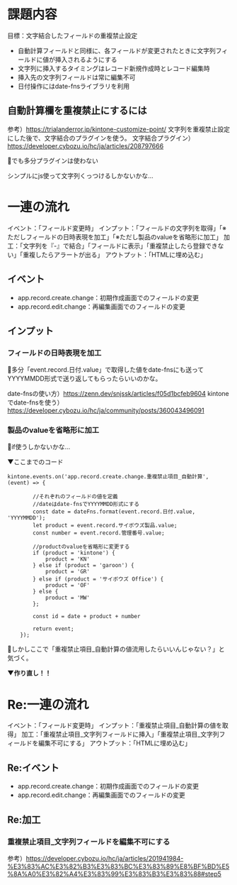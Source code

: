 # 課題内容
目標：⽂字結合したフィールドの重複禁⽌設定
- ⾃動計算フィールドと同様に、各フィールドが変更されたときに⽂字列フィールドに値が挿⼊されるようにする
- ⽂字列に挿⼊するタイミングはレコード新規作成時とレコード編集時
- 挿⼊先の⽂字列フィールドは常に編集不可
- ⽇付操作にはdate-fnsライブラリを利⽤

## 自動計算欄を重複禁止にするには
参考）https://trialanderror.jp/kintone-customize-point/
文字列を重複禁止設定にした後で、文字結合のプラグインを使う。
文字結合プラグイン）https://developer.cybozu.io/hc/ja/articles/208797666

💬でも多分プラグインは使わない

シンプルにjs使って文字列くっつけるしかないかな…

# 一連の流れ
イベント：「フィールド変更時」
インプット：「フィールドの文字列を取得」「※ただしフィールドの日時表現を加工」「※ただし製品のvalueを省略形に加工」
加工：「文字列を『-』で結合」「フィールドに表示」「重複禁止したら登録できない」「重複したらアラートが出る」
アウトプット：「HTMLに埋め込む」

## イベント
- app.record.create.change：初期作成画面でのフィールドの変更
- app.record.edit.change：再編集画面でのフィールドの変更

## インプット
### フィールドの日時表現を加工
💬多分「event.record.日付.value」で取得した値をdate-fnsにも送ってYYYYMMDD形式で送り返してもらったらいいのかな。

date-fnsの使い方）https://zenn.dev/snjssk/articles/f05d1bcfeb9604
kintoneでdate-fnsを使う）https://developer.cybozu.io/hc/ja/community/posts/360043496091

### 製品のvalueを省略形に加工
💬if使うしかないかな…

▼ここまでのコード
```
kintone.events.on('app.record.create.change.重複禁止項目_自動計算', (event) => {

        //それぞれのフィールドの値を定義
        //dateはdate-fnsでYYYYMMDD形式にする
        const date = dateFns.format(event.record.日付.value, 'YYYYMMDD');
        let product = event.record.サイボウズ製品.value;
        const number = event.record.管理番号.value;

        //productのvalueを省略形に変更する
        if (product = 'kintone') {
            product = 'KN'
        } else if (product = 'garoon') {
            product = 'GR'
        } else if (product = 'サイボウズ Office') {
            product = 'OF'
        } else {
            product = 'MW'
        };

        const id = date + product + number

        return event;
    });
```
💬しかしここで「重複禁止項目_自動計算の値流用したらいいんじゃない？」と気づく。

**▼作り直し！！**
# Re:一連の流れ
イベント：「フィールド変更時」
インプット：「重複禁止項目_自動計算の値を取得」
加工：「重複禁止項目_文字列フィールドに挿入」「重複禁止項目_文字列フィールドを編集不可にする」
アウトプット：「HTMLに埋め込む」

## Re:イベント
- app.record.create.change：初期作成画面でのフィールドの変更
- app.record.edit.change：再編集画面でのフィールドの変更

## Re:加工
### 重複禁止項目_文字列フィールドを編集不可にする
参考）https://developer.cybozu.io/hc/ja/articles/201941984-%E3%83%AC%E3%82%B3%E3%83%BC%E3%83%89%E8%BF%BD%E5%8A%A0%E3%82%A4%E3%83%99%E3%83%B3%E3%83%88#step5




